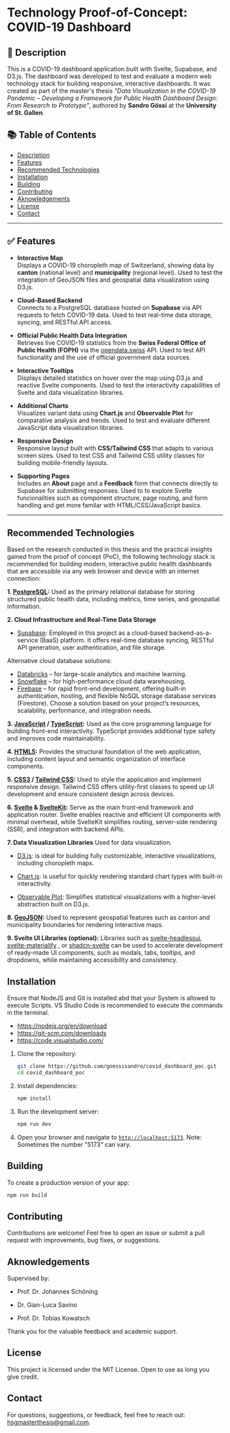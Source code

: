 # Technology Proof-of-Concept: COVID-19 Dashboard

## 📖 Description

This is a COVID-19 dashboard application built with Svelte, Supabase, and D3.js. The dashboard was developed to test and evaluate a modern web technology stack for building responsive, interactive dashboards. It was created as part of the master's thesis *"Data Visualization in the COVID-19 Pandemic – Developing a Framework for Public Health Dashboard Design: From Research to Prototype"*, authored by **Sandro Gössi** at the **University of St. Gallen**.

## 📚 Table of Contents

- [Description](#-description)
- [Features](#-features)
- [Recommended Technologies](#recommended-technologies)
- [Installation](#installation)
- [Building](#building)
- [Contributing](#contributing)
- [Aknowledgements](#aknowledgements)
- [License](#license)
- [Contact](#contact)

---

## ✅ Features

- **Interactive Map**  
  Displays a COVID-19 choropleth map of Switzerland, showing data by **canton** (national level) and **municipality** (regional level). Used to test the integration of GeoJSON files and geospatial data visualization using D3.js.

- **Cloud-Based Backend**  
  Connects to a PostgreSQL database hosted on **Supabase** via API requests to fetch COVID-19 data. Used to test real-time data storage, syncing, and RESTful API access.

- **Official Public Health Data Integration**  
  Retrieves live COVID-19 statistics from the **Swiss Federal Office of Public Health (FOPH)** via the [opendata.swiss](https://opendata.swiss) API. Used to test API functionality and the use of official government data sources.

- **Interactive Tooltips**  
  Displays detailed statistics on hover over the map using D3.js and reactive Svelte components. Used to test the interactivity capabilities of Svelte and data visualization libraries.

- **Additional Charts**  
  Visualizes variant data using **Chart.js** and **Observable Plot** for comparative analysis and trends. Used to test and evaluate different JavaScript data visualization libraries.

- **Responsive Design**  
  Responsive layout built with **CSS/Tailwind CSS** that adapts to various screen sizes. Used to test CSS and Tailwind CSS utility classes for building mobile-friendly layouts.

- **Supporting Pages**  
  Includes an **About** page and a **Feedback** form that connects directly to Supabase for submitting responses. Used to to explore Svelte funcionalities such as component structure, page routing, and form handling and get more familar with HTML/CSS/JavaScript basics.

---




## Recommended Technologies

Based on the research conducted in this thesis and the practical insights gained from the proof of concept (PoC), the following technology stack is recommended for building modern, interactive public health dashboards that are accessible via any web browser and device with an internet connection:

**1. [PostgreSQL](https://www.postgresql.org/):** Used as the primary relational database for storing structured public health data, including metrics, time series, and geospatial information.

**2. Cloud Infrastructure and Real-Time Data Storage**
- [Supabase](https://supabase.com/): Employed in this project as a cloud-based backend-as-a-service (BaaS) platform. It offers real-time database syncing, RESTful API generation, user authentication, and file storage.

Alternative cloud database solutions:
- [Databricks](https://www.databricks.com/) – for large-scale analytics and machine learning.
- [Snowflake](https://www.snowflake.com/) – for high-performance cloud data warehousing.
- [Firebase](https://firebase.google.com/) – for rapid front-end development, offering built-in authentication, hosting, and flexible NoSQL storage database services (Firestore).
Choose a solution based on your project’s resources, scalability, performance, and integration needs.

**3. [JavaScript](https://developer.mozilla.org/en-US/docs/Web/JavaScript) / [TypeScript](https://www.typescriptlang.org/):** Used as the core programming language for building front-end interactivity. TypeScript provides additional type safety and improves code maintainability.

**4. [HTML5](https://developer.mozilla.org/en-US/docs/Web/Guide/HTML/HTML5):** Provides the structural foundation of the web application, including content layout and semantic organization of interface components.

**5. [CSS3](https://developer.mozilla.org/en-US/docs/Web/CSS) / [Tailwind CSS](https://tailwindcss.com/):** Used to style the application and implement responsive design. Tailwind CSS offers utility-first classes to speed up UI development and ensure consistent design across devices.

**6. [Svelte](https://svelte.dev/) & [SvelteKit](https://kit.svelte.dev/):** Serve as the main front-end framework and application router. Svelte enables reactive and efficient UI components with minimal overhead, while SvelteKit simplifies routing, server-side rendering (SSR), and integration with backend APIs.

**7. Data Visualization Libraries** Used for data visualization.
- [D3.js](https://d3js.org/): is ideal for building fully customizable, interactive visualizations, including choropleth maps.

- [Chart.js](https://www.chartjs.org/): is useful for quickly rendering standard chart types with built-in interactivity.

- [Observable Plot](https://observablehq.com/plot): Simplifies statistical visualizations with a higher-level abstraction built on D3.js.

**8. [GeoJSON](https://geojson.org/):**  Used to represent geospatial features such as canton and municipality boundaries for rendering interactive maps.


**9. Svelte UI Libraries (optional):** Libraries such as [svelte-headlessui](https://github.com/rgossiaux/svelte-headlessui), [svelte-materialify](https://github.com/TheComputerM/svelte-materialify) , or [shadcn-svelte](https://github.com/huntabyte/shadcn-svelte) can be used to accelerate development of ready-made UI components, such as modals, tabs, tooltips, and dropdowns, while maintaining accessibility and consistency.


## Installation
Ensure that NodeJS and Git is installed abd that your System is allowed to execute Scripts. VS Studio Code is recommended to execute the commands in the terminal.
- https://nodejs.org/en/download
- https://git-scm.com/downloads
- https://code.visualstudio.com/

1. Clone the repository:
   ```bash
   git clone https://github.com/goessisandro/covid_dashboard_poc.git
   cd covid_dashboard_poc
   ```

2. Install dependencies:
   ```bash
   npm install
   ```

3. Run the development server:
   ```bash
   npm run dev
   ```

4. Open your browser and navigate to [`http://localhost:5173`](http://localhost:5173). Note: Sometimes the number "5173" can vary.

## Building

To create a production version of your app:

```bash
npm run build
```

## Contributing

Contributions are welcome!
Feel free to open an issue or submit a pull request with improvements, bug fixes, or suggestions.

## Aknowledgements
Supervised by:

- Prof. Dr. Johannes Schöning

- Dr. Gian-Luca Savino

- Prof. Dr. Tobias Kowatsch

Thank you for the valuable feedback and academic support.

## License

This project is licensed under the MIT License. Open to use as long you give credit.


## Contact

For questions, suggestions, or feedback, feel free to reach out: [hsgmasterthesis@gmail.com](hsgmasterthesis@gmail.com).
